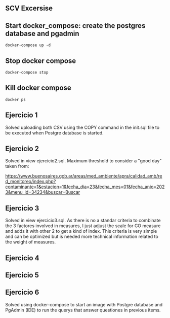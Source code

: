 ## SCV Excersise

## Start docker_compose: create the postgres database and pgadmin
```
docker-compose up -d
```

## Stop docker compose
```
docker-compose stop
```

## Kill docker compose
```
docker ps
```

## Ejercicio 1

Solved uploading both CSV using the COPY command in the init.sql file to be executed when Postgre database is started.

## Ejercicio 2

Solved in view ejercicio2.sql. Maximum threshold to consider a "good day" taken from:

https://www.buenosaires.gob.ar/areas/med_ambiente/apra/calidad_amb/red_monitoreo/index.php?contaminante=1&estacion=1&fecha_dia=23&fecha_mes=01&fecha_anio=2023&menu_id=34234&buscar=Buscar

## Ejercicio 3

Solved in view ejercicio3.sql. As there is no a standar criteria to combinate the 3 factores involved in measures, I just adjust the scale for CO measure and adds it with other 2 to get a kind of index. This criteria is very simple and can be optimized but is needed more technical information related to the weight of measures.

## Ejercicio 4

## Ejercicio 5

## Ejercicio 6

Solved using docker-compose to start an image with Postgre database and PgAdmin (IDE) to run the querys that answer questiones in previous items.